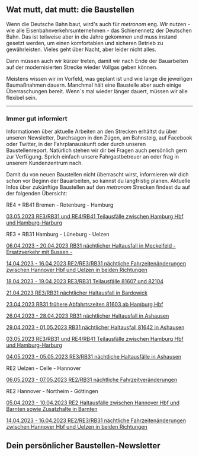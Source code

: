 Wat mutt, dat mutt: die Baustellen
----------

Wenn die Deutsche Bahn baut, wird's auch für *metronom* eng.
Wir nutzen - wie alle Eisenbahnverkehrsunternehmen - das Schienennetz der Deutschen Bahn. Das ist teilweise aber in die Jahre gekommen und muss instand gesetzt werden, um einen komfortablen und sicheren Betrieb zu gewährleisten. Vieles geht über Nacht, aber leider nicht alles.

Dann müssen auch wir kürzer treten, damit wir nach Ende der Bauarbeiten auf der modernisierten Strecke wieder Vollgas geben können.

Meistens wissen wir im Vorfeld, was geplant ist und wie lange die jeweiligen Baumaßnahmen dauern. Manchmal hält eine Baustelle aber auch einige Überraschungen bereit. Wenn´s mal wieder länger dauert, müssen wir alle flexibel sein.

---

### Immer gut informiert ###

Informationen über aktuelle Arbeiten an den Strecken erhältst du über unseren Newsletter, Durchsagen in den Zügen, am Bahnsteig, auf Facebook oder Twitter, in der Fahrplanauskunft oder durch unseren Baustellenreport. Natürlich stehen wir dir bei Fragen auch persönlich gern zur Verfügung. Sprich einfach unsere Fahrgastbetreuer an oder frag in unserem Kundenzentrum nach.

Damit du von neuen Baustellen nicht überrascht wirst, informieren wir dich schon vor Beginn der Bauarbeiten, so kannst du langfristig planen. Aktuelle Infos über zukünftige Baustellen auf den *metronom* Strecken findest du auf der folgenden Übersicht:

RE4 + RB41 Bremen - Rotenburg - Hamburg

[03.05.2023 RE3/RB31 und RE4/RB41 Teilausfälle zwischen Hamburg Hbf und Hamburg-Harburg](https://www.der-metronom.de/baustellen/re3-rb31-und-re4-rb41-teilausfaelle-zwischen-hamburg-hbf-und-hamburg-harburg/)

RE3 + RB31 Hamburg - Lüneburg - Uelzen

[06.04.2023 - 20.04.2023 RB31 nächtlicher Haltausfall in Meckelfeld - Ersatzverkehr mit Bussen -](https://www.der-metronom.de/baustellen/rb31-naechtlicher-haltausfall-in-meckelfeld-ersatzverkehr-mit-bussen/)

[14.04.2023 - 16.04.2023 RE2/RE3/RB31 nächtliche Fahrzeitenänderungen zwischen Hannover Hbf und Uelzen in beiden Richtungen](https://www.der-metronom.de/baustellen/re2-re3-rb31-naechtliche-fahrzeitenaenderungen-zwischen-hannover-hbf-und-uelzen-in-beiden-richtungen/)

[18.04.2023 - 19.04.2023 RE3/RB31 Teilausfälle 81607 und 82104](https://www.der-metronom.de/baustellen/re3-rb31-teilausfaelle-81607-und-82104/)

[21.04.2023 RE3/RB31 nächtlicher Haltausfall in Bardowick](https://www.der-metronom.de/baustellen/re3-rb31-naechtlicher-haltausfall-in-bardowick/)

[23.04.2023 RB31 frühere Abfahrtszeiten 81603 ab Hamburg Hbf](https://www.der-metronom.de/baustellen/rb31-fruehere-abfahrtszeiten-81603-ab-hamburg-hbf/)

[26.04.2023 - 28.04.2023 RB31 nächtlicher Haltausfall in Ashausen](https://www.der-metronom.de/baustellen/rb31-naechtlicher-haltausfall-in-ashausen-2/)

[29.04.2023 - 01.05.2023 RB31 nächtlicher Haltausfall 81642 in Ashausen](https://www.der-metronom.de/baustellen/rb31-naechtlicher-haltausfall-81642-in-ashausen/)

[03.05.2023 RE3/RB31 und RE4/RB41 Teilausfälle zwischen Hamburg Hbf und Hamburg-Harburg](https://www.der-metronom.de/baustellen/re3-rb31-und-re4-rb41-teilausfaelle-zwischen-hamburg-hbf-und-hamburg-harburg/)

[04.05.2023 - 05.05.2023 RE3/RB31 nächtliche Haltausfälle in Ashausen](https://www.der-metronom.de/baustellen/re3-rb31-naechtliche-haltausfaelle-in-ashausen/)

RE2 Uelzen - Celle - Hannover

[06.05.2023 - 07.05.2023 RE2/RB31 nächtliche Fahrzeitveränderungen](https://www.der-metronom.de/baustellen/re2-rb31-naechtliche-fahrzeitveraenderungen/)

RE2 Hannover - Northeim - Göttingen

[05.04.2023 - 10.04.2023 RE2 Haltausfälle zwischen Hannover Hbf und Barnten sowie Zusatzhalte in Barnten](https://www.der-metronom.de/baustellen/re2-haltausfaelle-zwischen-hannover-hbf-und-barnten-sowie-zusatzhalte-in-barnten/)

[14.04.2023 - 16.04.2023 RE2/RE3/RB31 nächtliche Fahrzeitenänderungen zwischen Hannover Hbf und Uelzen in beiden Richtungen](https://www.der-metronom.de/baustellen/re2-re3-rb31-naechtliche-fahrzeitenaenderungen-zwischen-hannover-hbf-und-uelzen-in-beiden-richtungen/)

Dein persönlicher Baustellen-Newsletter
----------
